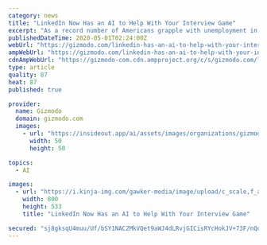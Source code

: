 ```yaml
---
category: news
title: "LinkedIn Now Has an AI to Help With Your Interview Game"
excerpt: "As a record number of Americans grapple with unemployment in the wake of the novel coronavirus pandemic, LinkedIn’s rolled out some AI-powered tools to help job seekers prepare for the nightmare fuel that is the interviewing process."
publishedDateTime: 2020-05-01T02:24:00Z
webUrl: "https://gizmodo.com/linkedin-has-an-ai-to-help-with-your-interview-game-1843190264"
ampWebUrl: "https://gizmodo.com/linkedin-has-an-ai-to-help-with-your-interview-game-1843190264/amp"
cdnAmpWebUrl: "https://gizmodo-com.cdn.ampproject.org/c/s/gizmodo.com/linkedin-has-an-ai-to-help-with-your-interview-game-1843190264/amp"
type: article
quality: 87
heat: 87
published: true

provider:
  name: Gizmodo
  domain: gizmodo.com
  images:
    - url: "https://insideout.app/ai/assets/images/organizations/gizmodo.com-50x50.jpg"
      width: 50
      height: 50

topics:
  - AI

images:
  - url: "https://i.kinja-img.com/gawker-media/image/upload/c_scale,f_auto,fl_progressive,pg_1,q_80,w_800/ssszinfmocsryua6ltfk.jpg"
    width: 800
    height: 533
    title: "LinkedIn Now Has an AI to Help With Your Interview Game"

secured: "sj8gksqU4muu/Uf/bSY1NAC2MkVQet9aWJ4dLRvjGICisRYcHokJV+73F/nQoox+mCOSrHLOzCdUDna176Wy12y1kKu3bOG5YF/36yDxYSSXiu0gEsI/fJ7+PgwnX0sr42g8+trfptDXtDMDHKvXKJ9Mr6HdAckohALPOa0b5yysemTgJ+HRHx1E3vWXR7/o69VINlVqhCy6bWEUo4b10TV3GAw/FYHuB7u21JpQTv+xRwEFYVh0LIvns54Fv6AbII1uaUiuj7l4uFkXwGicLXocqbYYBH3+XRxp5IlDNT5edp6hV9VllHRg47zX5fBm;/4fMKWl/zzte7wC/rIBzGw=="
---
```


